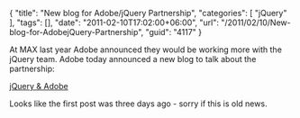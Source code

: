 {
	"title": "New blog for Adobe/jQuery Partnership",
	"categories": [
		"jQuery"
	],
	"tags": [],
	"date": "2011-02-10T17:02:00+06:00",
	"url": "/2011/02/10/New-blog-for-AdobejQuery-Partnership",
	"guid": "4117"
}

At MAX last year Adobe announced they would be working more with the jQuery team. Adobe today announced a new blog to talk about the partnership: 

<a href="http://blogs.adobe.com/adobeandjquery/">jQuery &amp; Adobe</a>

Looks like the first post was three days ago - sorry if this is old news.